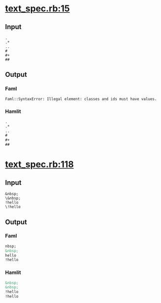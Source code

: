 # [text\_spec.rb:15](/spec/hamlit/engine/text_spec.rb#L15)
## Input
```haml
.
.*
..
#
#+
##

```

## Output
### Faml
```html
Faml::SyntaxError: Illegal element: classes and ids must have values.
```

### Hamlit
```html
.
.*
..
#
#+
##

```


# [text\_spec.rb:118](/spec/hamlit/engine/text_spec.rb#L118)
## Input
```haml
&nbsp;
\&nbsp;
!hello
\!hello

```

## Output
### Faml
```html
nbsp;
&nbsp;
hello
!hello

```

### Hamlit
```html
&nbsp;
&nbsp;
!hello
!hello

```

